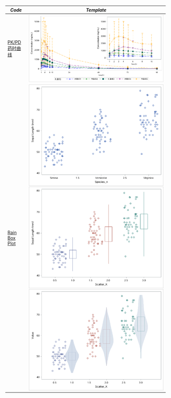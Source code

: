 |*Code*|*Template*|
| ------------- | ------------- |
|[PK/PD药时曲线](/Graphics/Nested.sas)|![](/Graphics/Pictures/Nested.png)|
|[Rain Box Plot](/Graphics/Rainbox.sas)|![](/Graphics/Pictures/rainbox/rainbox1.png)![](/Graphics/Pictures/rainbox/rainbox2.png)![](/Graphics/Pictures/rainbox/rainbox3.png)|

